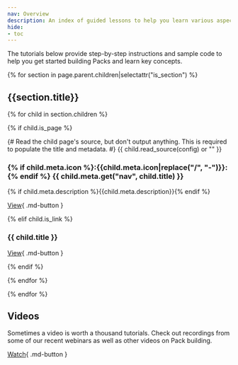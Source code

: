```yaml
---
nav: Overview
description: An index of guided lessons to help you learn various aspects of the SDK.
hide:
- toc
---
```


The tutorials below provide step-by-step instructions and sample code to help you get started building Packs and learn key concepts.

{% for section in page.parent.children|selectattr("is_section") %}

## {{section.title}}

<section class="box-row" markdown>

{% for child in section.children %}

<div class="box-item" markdown>

{% if child.is_page %}

{# Read the child page's source, but don't output anything. This is required to populate the title and metadata. #}
{{ child.read_source(config) or "" }}

### {% if child.meta.icon %}:{{child.meta.icon|replace("/", "-")}}:{% endif %} {{ child.meta.get("nav", child.title) }}

{% if child.meta.description %}{{child.meta.description}}{% endif %}

[View]({{getRelativePath(child,page)}}){ .md-button }

{% elif child.is_link %}

### {{ child.title }}

[View]({{fix_url(child.url)}}){ .md-button }

{% endif %}

</div>

{% endfor %}

</section>

{% endfor %}

## Videos

Sometimes a video is worth a thousand tutorials. Check out recordings from some of our recent webinars as well as other videos on Pack building.

[Watch][videos]{ .md-button }


[videos]: videos.md
